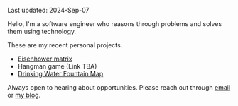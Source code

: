 Last updated: 2024-Sep-07

Hello,
I'm a software engineer who reasons through problems and solves them using technology.

These are my recent personal projects.
  - [Eisenhower matrix](https://chrome.google.com/webstore/detail/nmaaafdfgconkkghicmfajaijndfapjb)
  - Hangman game (Link TBA)
  - [Drinking Water Fountain Map](https://github.com/eesope/VanWater)

Always open to hearing about opportunities. Please reach out through [email](mailto:spark30265@gmail.com) or [my blog](https://eesope.github.io/about).
